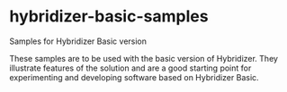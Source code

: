 # hybridizer-basic-samples
Samples for Hybridizer Basic version

These samples are to be used with the basic version of Hybridizer. 
They illustrate features of the solution and are a good starting point for experimenting and developing software based on Hybridizer Basic.
